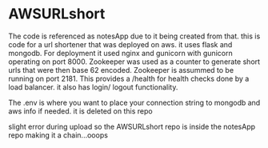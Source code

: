 # AWSURLshort

The code is referenced as notesApp due to it being created from that. 
this is code for a url shortener that was deployed on aws. it uses flask and mongodb. For deployment it used nginx and gunicorn with gunicorn operating on port 8000. Zookeeper was used as a counter to generate short urls that were then base 62 encoded. Zookeeper is assummed to be running on port 2181. This provides a /health for health checks done by a load balancer. it also has login/ logout functionality. 

The .env is where you want to place your connection string to mongodb and aws info if needed. it is deleted on this repo


slight error during upload so the AWSURLshort repo is inside the notesApp repo making it a chain...ooops

